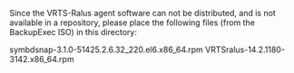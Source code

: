 Since the VRTS-Ralus agent software can not be distributed, and is not available in a repository,
please place the following files (from the BackupExec ISO) in this directory:

symbdsnap-3.1.0-51425.2.6.32_220.el6.x86_64.rpm
VRTSralus-14.2.1180-3142.x86_64.rpm
